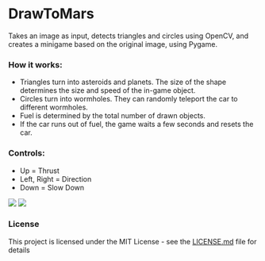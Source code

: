# DrawToMars
Takes an image as input, detects triangles and circles using OpenCV, and creates a minigame based on the original image, using Pygame.
### How it works:
+ Triangles turn into asteroids and planets. The size of the shape determines the size and speed of the in-game object.
+ Circles turn into wormholes. They can randomly teleport the car to different wormholes.
+ Fuel is determined by the total number of drawn objects.
+ If the car runs out of fuel, the game waits a few seconds and resets the car.
### Controls:
+ Up = Thrust
+ Left, Right = Direction
+ Down = Slow Down

![](https://raw.githubusercontent.com/LedioTerolli/DrawToMars/master/gif_starter_1.gif)
![](https://raw.githubusercontent.com/LedioTerolli/DrawToMars/master/example.gif)

### License
This project is licensed under the MIT License - see the [LICENSE.md](LICENSE.md) file for details
